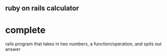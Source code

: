 ## ruby on rails calculator
# complete
rails program that takes in two numbers, a function/operation, and spits out answer
